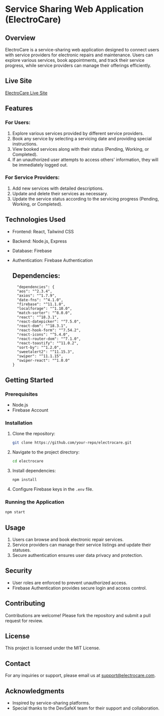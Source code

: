 # Service Sharing Web Application (ElectroCare)

## Overview
ElectroCare is a service-sharing web application designed to connect users with service providers for electronic repairs and maintenance. Users can explore various services, book appointments, and track their service progress, while service providers can manage their offerings efficiently.

## Live Site
[ElectroCare Live Site](https://electronics-repair-9c5bf.web.app) 

## Features
### For Users:
1. Explore various services provided by different service providers.
2. Book any service by selecting a servicing date and providing special instructions.
3. View booked services along with their status (Pending, Working, or Completed).
4. If an unauthorized user attempts to access others' information, they will be immediately logged out.

### For Service Providers:
1. Add new services with detailed descriptions.
2. Update and delete their services as necessary.
3. Update the service status according to the servicing progress (Pending, Working, or Completed).

## Technologies Used
- Frontend: React, Tailwind CSS
- Backend: Node.js, Express
- Database: Firebase
- Authentication: Firebase Authentication

  ## Dependencies:
  ```
    "dependencies": {
    "aos": "^2.3.4",
    "axios": "^1.7.9",
    "date-fns": "^4.1.0",
    "firebase": "^11.1.0",
    "localforage": "^1.10.0",
    "match-sorter": "^8.0.0",
    "react": "^18.3.1",
    "react-datepicker": "^7.5.0",
    "react-dom": "^18.3.1",
    "react-hook-form": "^7.54.2",
    "react-icons": "^5.4.0",
    "react-router-dom": "^7.1.0",
    "react-toastify": "^11.0.2",
    "sort-by": "^1.2.0",
    "sweetalert2": "^11.15.3",
    "swiper": "^11.1.15",
    "swiper-react": "^1.0.0"
  }
  ```

## Getting Started
### Prerequisites
- Node.js
- Firebase Account

### Installation
1. Clone the repository:
   ```bash
   git clone https://github.com/your-repo/electrocare.git
   ```
2. Navigate to the project directory:
   ```bash
   cd electrocare
   ```
3. Install dependencies:
   ```bash
   npm install
   ```
4. Configure Firebase keys in the `.env` file.

### Running the Application
```bash
npm start
```

## Usage
1. Users can browse and book electronic repair services.
2. Service providers can manage their service listings and update their statuses.
3. Secure authentication ensures user data privacy and protection.

## Security
- User roles are enforced to prevent unauthorized access.
- Firebase Authentication provides secure login and access control.

## Contributing
Contributions are welcome! Please fork the repository and submit a pull request for review.

## License
This project is licensed under the MIT License.

## Contact
For any inquiries or support, please email us at [support@electrocare.com](mailto:support@electrocare.com).

## Acknowledgments
- Inspired by service-sharing platforms.
- Special thanks to the DevSafeX team for their support and collaboration.

